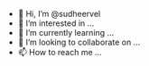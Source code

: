 - 👋 Hi, I’m @sudheervel
- 👀 I’m interested in ...
- 🌱 I’m currently learning ...
- 💞️ I’m looking to collaborate on ...
- 📫 How to reach me ...

<!---
sudheervel/sudheervel is a ✨ special ✨ repository because its `README.md` (this file) appears on your GitHub profile.
You can click the Preview link to take a look at your changes.
--->
